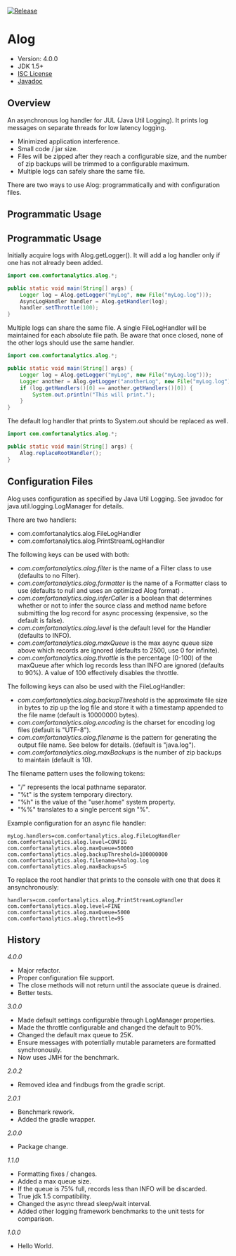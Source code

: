 [![Release](https://jitpack.io/v3.0.0/a-hansen/alog.svg)](https://jitpack.io/#a-hansen/alog)

Alog
====

* Version: 4.0.0
* JDK 1.5+
* [ISC License](https://en.wikipedia.org/wiki/ISC_license)
* [Javadoc](https://a-hansen.github.io/alog/)


Overview
--------

An asynchronous log handler for JUL (Java Util Logging).  It prints log
messages on separate threads for low latency logging.

* Minimized application interference.
* Small code / jar size.
* Files will be zipped after they reach a configurable size, and the
number of zip backups will be trimmed to a configurable maximum.
* Multiple logs can safely share the same file.

There are two ways to use Alog: programmatically and with configuration
files.

Programmatic Usage
------------------

Programmatic Usage
------------------

Initially acquire logs with Alog.getLogger(). It will add a log handler
only if one has not already been added.

```java
import com.comfortanalytics.alog.*;

public static void main(String[] args) {
    Logger log = Alog.getLogger("myLog", new File("myLog.log")));
    AsyncLogHandler handler = Alog.getHandler(log);
    handler.setThrottle(100);
}
```

Multiple logs can share the same file.  A single FileLogHandler will be
maintained for each absolute file path.  Be aware that once closed,
none of the other logs should use the same handler.

```java
import com.comfortanalytics.alog.*;

public static void main(String[] args) {
    Logger log = Alog.getLogger("myLog", new File("myLog.log")));
    Logger another = Alog.getLogger("anotherLog", new File("myLog.log")));
    if (log.getHandlers()[0] == another.getHandlers()[0]) {
        System.out.println("This will print.");
    }
}
```

The default log handler that prints to System.out should be replaced as
well.

```java
import com.comfortanalytics.alog.*;

public static void main(String[] args) {
    Alog.replaceRootHandler();
}
```

Configuration Files
-------------------

Alog uses configuration as specified by Java Util Logging.  See
javadoc for java.util.logging.LogManager for details.

There are two handlers:

* com.comfortanalytics.alog.FileLogHandler
* com.comfortanalytics.alog.PrintStreamLogHandler

The following keys can be used with both:

* _com.comfortanalytics.alog.filter_ is the name of a Filter class to use
(defaults to no Filter).
* _com.comfortanalytics.alog.formatter_ is the name of a Formatter class
to use (defaults to null and uses an optimized Alog format) .
* _com.comfortanalytics.alog.inferCaller_ is a boolean that
determines whether or not to infer the source class and method name
before submitting the log record for async processing (expensive, so
the default is false).
* _com.comfortanalytics.alog.level_ is the default level for the Handler
(defaults to INFO).
* _com.comfortanalytics.alog.maxQueue_ is the max async queue size above
which records are ignored (defaults to 2500, use 0 for infinite).
* _com.comfortanalytics.alog.throttle_ is the percentage (0-100) of the
maxQueue after which log records less than INFO are ignored (defaults to
90%). A value of 100 effectively disables the throttle.

The following keys can also be used with the FileLogHandler:

* _com.comfortanalytics.alog.backupThreshold_ is the approximate file
size in bytes to zip up the log file and store it with a timestamp
appended to the file name (default is 10000000 bytes).
* _com.comfortanalytics.alog.encoding_ is the charset for encoding log
files (default is "UTF-8").
* _com.comfortanalytics.alog.filename_ is the pattern for generating the
output file name. See below for details. (default is "java.log").
* _com.comfortanalytics.alog.maxBackups_ is the number of zip backups to
maintain (default is 10).

The filename pattern uses the following tokens:

* "/" represents the local pathname separator.
* "%t" is the system temporary directory.
* "%h" is the value of the "user.home" system property.
* "%%" translates to a single percent sign "%".

Example configuration for an async file handler:

```
myLog.handlers=com.comfortanalytics.alog.FileLogHandler
com.comfortanalytics.alog.level=CONFIG
com.comfortanalytics.alog.maxQueue=50000
com.comfortanalytics.alog.backupThreshold=100000000
com.comfortanalytics.alog.filename=%halog.log
com.comfortanalytics.alog.maxBackups=5
```

To replace the root handler that prints to the console with one that
does it ansynchronously:

```
handlers=com.comfortanalytics.alog.PrintStreamLogHandler
com.comfortanalytics.alog.level=FINE
com.comfortanalytics.alog.maxQueue=5000
com.comfortanalytics.alog.throttle=95
```

History
-------
_4.0.0_
  - Major refactor.
  - Proper configuration file support.
  - The close methods will not return until the associate queue is
    drained.
  - Better tests.

_3.0.0_
  - Made default settings configurable through LogManager properties.
  - Made the throttle configurable and changed the default to 90%.
  - Changed the default max queue to 25K.
  - Ensure messages with potentially mutable parameters are formatted synchronously.
  - Now uses JMH for the benchmark.
  
_2.0.2_
  - Removed idea and findbugs from the gradle script.
  
_2.0.1_
  - Benchmark rework.
  - Added the gradle wrapper.
  
_2.0.0_
  - Package change.
  
_1.1.0_
  - Formatting fixes / changes.
  - Added a max queue size.
  - If the queue is 75% full, records less than INFO will be discarded.
  - True jdk 1.5 compatibility.
  - Changed the async thread sleep/wait interval.
  - Added other logging framework benchmarks to the unit tests for comparison.

_1.0.0_
  - Hello World.
